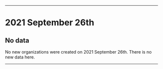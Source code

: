 
***

# 2021 September 26th

## No data

No new organizations were created on 2021 September 26th. There is no new data here.

***
